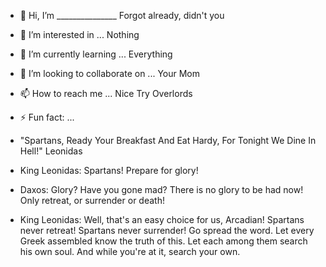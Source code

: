 - 👋 Hi, I’m _______________ Forgot already, didn't you
- 👀 I’m interested in ... Nothing
- 🌱 I’m currently learning ... Everything
- 💞️ I’m looking to collaborate on ... Your Mom
- 📫 How to reach me ... Nice Try Overlords

- ⚡ Fun fact: ...

- "Spartans, Ready Your Breakfast And Eat Hardy, For Tonight We Dine In Hell!"  Leonidas
- King Leonidas: Spartans! Prepare for glory!

- Daxos: Glory? Have you gone mad? There is no glory to be had now! Only retreat, or surrender or death!

- King Leonidas: Well, that's an easy choice for us, Arcadian! Spartans never retreat! Spartans never surrender! Go spread the word. Let every Greek assembled know the truth of this. Let each among them search his own soul. And while you're at it, search your own.

<!---
Corstik13/Corstik13 is a ✨ special ✨ repository because its `README.md` (this file) appears on your GitHub profile.
You can click the Preview link to take a look at your changes.
--->
